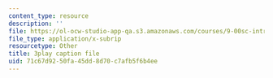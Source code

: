 ```yaml
---
content_type: resource
description: ''
file: https://ol-ocw-studio-app-qa.s3.amazonaws.com/courses/9-00sc-introduction-to-psychology-fall-2011/71c67d9250fa45dd8d70c7afb5f6b4ee_2fbrl6WoIyo.srt
file_type: application/x-subrip
resourcetype: Other
title: 3play caption file
uid: 71c67d92-50fa-45dd-8d70-c7afb5f6b4ee
---
```


